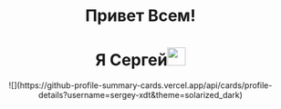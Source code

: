<h1 align="center">Привет Всем!</h1>
<h1 align="center">Я Сергей<img src="https://github.com/blackcater/blackcater/raw/main/images/Hi.gif" height="32"/></h1>


<p align="center">![](https://github-profile-summary-cards.vercel.app/api/cards/profile-details?username=sergey-xdt&theme=solarized_dark)</p>


<!--
**sergey-xdt/sergey-xdt** is a ✨ _special_ ✨ repository because its `README.md` (this file) appears on your GitHub profile.

Here are some ideas to get you started:

- 🔭 I’m currently working on ...
- 🌱 I’m currently learning ...
- 👯 I’m looking to collaborate on ...
- 🤔 I’m looking for help with ...
- 💬 Ask me about ...
- 📫 How to reach me: ...
- 😄 Pronouns: ...
- ⚡ Fun fact: ...
-->
